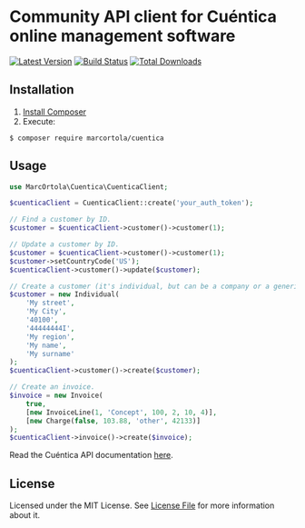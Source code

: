 # Community API client for Cuéntica online management software

[![Latest Version](https://img.shields.io/github/release/marcortola/cuentica.svg?style=flat-square)](https://github.com/marcortola/cuentica/releases)
[![Build Status](https://img.shields.io/travis/marcortola/cuentica.svg?style=flat-square)](https://travis-ci.org/marcortola/cuentica)
[![Total Downloads](https://img.shields.io/packagist/dt/marcortola/cuentica.svg?style=flat-square)](https://packagist.org/packages/marcortola/cuentica)

Installation
------------

1. [Install Composer](https://getcomposer.org/download/)
2. Execute:

```
$ composer require marcortola/cuentica
```

Usage
------------
```php
use MarcOrtola\Cuentica\CuenticaClient;

$cuenticaClient = CuenticaClient::create('your_auth_token');

// Find a customer by ID.
$customer = $cuenticaClient->customer()->customer(1);

// Update a customer by ID.
$customer = $cuenticaClient->customer()->customer(1);
$customer->setCountryCode('US');
$cuenticaClient->customer()->update($customer);

// Create a customer (it's individual, but can be a company or a generic one).
$customer = new Individual(
    'My street',
    'My City',
    '40100',
    '44444444I',
    'My region',
    'My name',
    'My surname'
);
$cuenticaClient->customer()->create($customer);

// Create an invoice.
$invoice = new Invoice(
    true,
    [new InvoiceLine(1, 'Concept', 100, 2, 10, 4)],
    [new Charge(false, 103.88, 'other', 42133)]
);
$cuenticaClient->invoice()->create($invoice);
```
Read the Cuéntica API documentation [here](https://apidocs.cuentica.com/versions/latest_release/).

License
------------

Licensed under the MIT License. See [License File](LICENSE) for more information about it.
